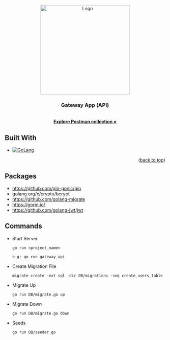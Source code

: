 <div id="top"></div>


<!-- PROJECT LOGO -->
<br />
<div align="center">
  <a href="https://github.com/othneildrew/Best-README-Template">
    <img src="https://www.masiya.net/assets/images/logoblack.png" alt="Logo" width="280">
  </a>

<h3 align="center">Gateway App (API)</h3>

  <p align="center">
    <br />
    <a href="https://www.getpostman.com/collections/e6c3c015deb04b6a6b69"><strong>Explore Postman collection »</strong></a>
  </p>
</div>

## Built With

* [![GoLang][Golang]][Golang-url]

<p align="right">(<a href="#top">back to top</a>)</p>

## Packages

- https://github.com/gin-gonic/gin
- golang.org/x/crypto/bcrypt
- https://github.com/golang-migrate
- https://gorm.io/
- https://github.com/golang-jwt/jwt

## Commands

- Start Server
  ```
  go run <project_name>
  
  e.g: go run gateway_api
  ```

- Create Migration File

    ```
    migrate create -ext sql -dir DB/migrations -seq create_users_table
    ```

- Migrate Up
   ```
   go run DB/migrate.go up
   ```
- Migrate Down
   ```
   go run DB/migrate.go down
   ```

- Seeds
   ```
   go run DB/seeder.go
   ```

<!-- MARKDOWN LINKS & IMAGES -->
<!-- https://www.markdownguide.org/basic-syntax/#reference-style-links -->

[Vue.js]: https://img.shields.io/badge/Vue.js-35495E?style=for-the-badge&logo=vuedotjs&logoColor=4FC08D

[Vue-url]: https://vuejs.org/

[Golang-url]: https://go.dev/

[Golang]: https://img.shields.io/badge/go-%2300ADD8.svg?style=for-the-badge&logo=go&logoColor=white